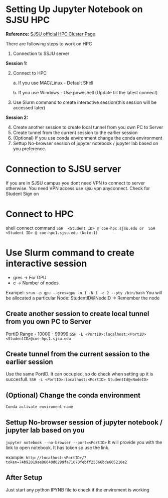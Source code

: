 # Setting Up Jupyter Notebook on SJSU HPC

**Reference:** [SJSU official HPC Cluster Page](http://coe-hpc-web.sjsu.edu/)

There are following steps to work on HPC

1. Connection to SSJU server

**Session 1:**

2. Connect to HPC 

	a. If you use MAC/Linux  - Default Shell
	
	b. If you use Windows - Use poweshell (Update till the latest connect)
	
3. Use Slurm command to create interactive session(this session will be accessed later)

**Session 2:**

4. Create another session to create local tunnel from you own PC to Server
5. Create tunnel from the current session to the earlier session  
6. (Optional) If you use conda environment change the conda environment 
7.  Settup No-browser session of jupyter notebook / jupyter lab based on you preference.

# Connection to SJSU server

If you are in SJSU campus you dont need VPN to connect to server otherwise.
You need VPN access use sjsu vpn anyconnect.
Check for Student Sign on
# Connect to HPC
shell connect command
``
SSH  <Student ID> @ coe-hpc.sjsu.edu
or 
SSH  <Student ID> @ coe-hpc1.sjsu.edu (Note:1)
``
# Use Slurm command to create interactive session

- gres -> For GPU
- c -> Number of nodes

Exampel:
``
 srun -p gpu --gres=gpu -n 1 -N 1 -c 2 --pty /bin/bash
``
You will be allocated a particular Node:
StudentID@NodeID -> Remember the node




## Create another session to create local tunnel from you own PC to Server
PortID Range - 10000 - 99999
``
SSH -L <PortID>:localhost:<PortID> <StudentID>@coe-hpc1.sjsu.edu
``
## Create tunnel from the current session to the earlier session
Use the same PortID. It can occupied, so do check when setting up it is succesfull.
``
SSH -L <PortID>:localhost:<PortID> StudentId@<NodeID>
``
## (Optional) Change the conda environment
``
Conda activate enviroment-name
``

##  Settup No-browser session of jupyter notebook / jupyter lab based on you
``
jupyter notebook --no-browser --port=<PortID>
``
It will provide you with the link to open notebook. It has token so use the link.

example:
 ``
 http://localhost:<PortID>/?token=74b92019ae86040d0299fa71670febff25366bde605218e2
``
## After Setup
Just start any python IPYNB file to check if the enviroment is working 
